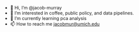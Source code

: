 - 👋 Hi, I’m @jacob-murray
- 👀 I’m interested in coffee, public policy, and data pipelines.
- 🌱 I’m currently learning pca analysis
- 📫 How to reach me jacobmur@umich.edu

<!---
jacob-murray/jacob-murray is a ✨ special ✨ repository because its `README.md` (this file) appears on your GitHub profile.
You can click the Preview link to take a look at your changes.
--->
